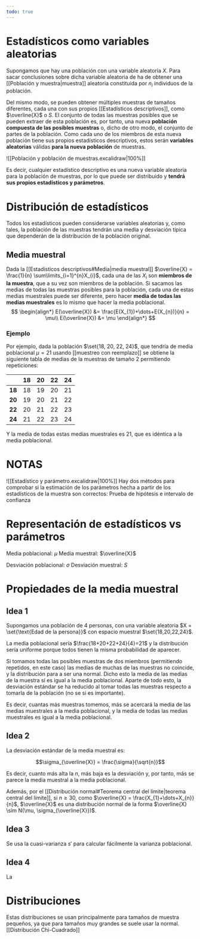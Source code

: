 ```yaml
---
todo: true
---
```

# Estadísticos como variables aleatorias

Supongamos que hay una población con una variable aleatoria $X$. Para sacar conclusiones sobre dicha variable aleatoria de ha de obtener una [[Población y muestra|muestra]] aleatoria constituida por $n_{i}$ individuos de la población.

Del mismo modo, se pueden obtener múltiples muestras de tamaños diferentes, cada una con sus propios [[Estadísticos descriptivos]], como $\overline{X}$ o $S$. El conjunto de todas las muestras posibles que se pueden extraer de esta población es, por tanto, una nueva **población compuesta de las posibles muestras** o, dicho de otro modo, el conjunto de partes de la población. Como cada uno de los miembros de esta nueva población tiene sus propios estadísticos descriptivos, estos serán **variables aleatorias** válidas **para la nueva población** de muestras.

![[Población y población de muestras.excalidraw|100%]]

Es decir, cualquier estadístico descriptivo es una nueva variable aleatoria para la población de muestras, por lo que puede ser distribuido y **tendrá sus propios estadísticos y parámetros**.

# Distribución de estadísticos

Todos los estadísticos pueden considerarse variables aleatorias y, como tales, la población de las muestras tendrán una media y desviación típica que dependerán de la distribución de la población original.

## Media muestral

Dada la [[Estadísticos descriptivos#Media|media muestral]] $\overline{X} = \frac{1}{n} \sum\limits_{i=1}^{n}X_{i}$, cada una de las $X_{i}$ son **miembros de la muestra**, que a su vez son miembros de la población. Si sacamos las medias de todas las muestras posibles para la población, cada una de estas medias muestrales puede ser diferente, pero hacer **media de todas las medias muestrales** es lo mismo que hacer la media poblacional.
$$
\begin{align*}
E(\overline{X}) &= \frac{E(X_{1})+\dots+E(X_{n})}{n} = \mu\\
E(\overline{X}) &= \mu
\end{align*}
$$

### Ejemplo

Por ejemplo, dada la población $\set{18, 20, 22, 24}$, que tendría de media poblacional $\mu = 21$ usando [[muestreo con reemplazo]] se obtiene la siguiente tabla de medias de la muestras de tamaño 2 permitiendo repeticiones:

|        | 18  | 20  | 22  | 24  |
| ------ | --- | --- | --- | --- |
| **18** | 18  | 19  | 20  | 21  |
| **20** | 19  | 20  | 21  | 22  |
| **22** | 20  | 21  | 22  | 23  |
| **24** | 21  | 22  | 23  | 24  |

Y la media de todas estas medias muestrales es 21, que es idéntica a la media poblacional.


# NOTAS
![[Estadístico y parámetro.excalidraw|100%]]
Hay dos métodos para comprobar si la estimación de los parámetros hecha a partir de los estadísticos de la muestra son correctos: Prueba de hipótesis e intervalo de confianza

# Representación de estadísticos vs parámetros

Media poblacional: $\mu$
Media muestral: $\overline{X}$ 

Desviación poblacional: $\sigma$
Desviación muestral: $S$

# Propiedades de la media muestral

## Idea 1

Supongamos una población de 4 personas, con una variable aleatoria $X = \set{\text{Edad de la persona}}$ con espacio muestral $\set{18,20,22,24}$.

La media poblacional sería $\frac{18+20+22+24}{4}=21$ y la distribución sería uniforme porque todos tienen la misma probabilidad de aparecer.

Si tomamos todas las posibles muestras de dos miembros (permitiendo repetidos, en este caso) las medias de muchas de las muestras no coincide, y la distribución para a ser una normal. Dicho esto la media de las medias de la muestra sí es igual a la media poblacional. Aparte de todo esto, la desviación estándar se ha reducido al tomar todas las muestras respecto a tomarla de la población (no se si es importante).

Es decir, cuantas más muestras tomemos, más se acercará la media de las medias muestrales a la media poblacional, y la media de todas las medias muestrales es igual a la media poblacional.

## Idea 2

La desviación estándar de la media muestral es:

$$\sigma_{\overline{X}} = \frac{\sigma}{\sqrt{n}}$$

Es decir, cuanto más alta la $n$, más baja es la desviación y, por tanto, más se parece la media muestral a la media poblacional.

Además, por el [[Distribución normal#Teorema central del límite|teorema central del límite]], si $n\geq 30$, como $\overline{X} = \frac{X_{1}+\dots+X_{n}}{n}$, $\overline{X}$ es una distribución normal de la forma $\overline{X} \sim N(\mu, \sigma_{\overline{X}})$.

## Idea 3

Se usa la cuasi-varianza $s'$ para calcular fácilmente la varianza poblacional.

## Idea 4

La

# Distribuciones

Estas distribuciones se usan principalmente para tamaños de muestra pequeños, ya que para tamaños muy grandes se suele usar la normal.
[[Distribución Chi-Cuadrado]]